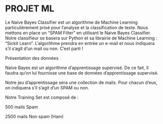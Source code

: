 # PROJET ML

Le Naive Bayes Classifier est un algorithme de Machine Learning particulièrement prisé pour l’analyse et la classification de texte. Nous mettons en place un “SPAM Filter” en utilisant le Naive Bayes Classifier. Notre classifieur se basera sur Python et sa librairie de Machine Learning : “Sickit Learn”.  L’algorithme prendra en entrée un e-mail et nous indiquera s’il s’agit d’un mail ou non.  C’est parti !

Présentation des données

Naive Bayes est un algorithme d’apprentissage supervisé. De ce fait, Il faudra qu’on lui fournisse une base de données d’apprentissage supervisé.

Notre jeu d’apprentissage sera une collection de mails. Pour chacun d’eux, on indiquera s’il s’agit d’un SPAM ou non.

Notre Training Set est composé de :

500 mails Spam

2500 mails Non spam (Ham)


